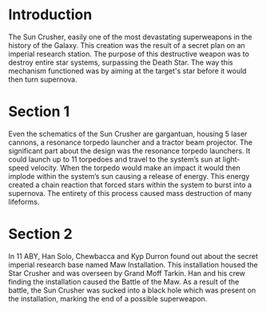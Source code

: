 # Introduction

The Sun Crusher, easily one of the most devastating superweapons in the history of the Galaxy.
This creation was the result of a secret plan on an imperial research station.
The purpose of this destructive weapon was to destroy entire star systems, surpassing the Death Star.
The way this mechanism functioned was by aiming at the target's star before it would then turn supernova.

# Section 1

Even the schematics of the Sun Crusher are gargantuan, housing 5 laser cannons, a resonance torpedo launcher and a tractor beam projector.
The significant part about the design was the resonance torpedo launchers.
It could launch up to 11 torpedoes and travel to the system’s sun at light-speed velocity.
When the torpedo would make an impact it would then implode within the system’s sun causing a release of energy.
This energy created a chain reaction that forced stars within the system to burst into a supernova.
The entirety of this process caused mass destruction of many lifeforms.

# Section 2

In 11 ABY, Han Solo, Chewbacca and Kyp Durron found out about the secret imperial research base named Maw Installation.
This installation housed the Star Crusher and was overseen by Grand Moff Tarkin.
Han and his crew finding the installation caused the Battle of the Maw.
As a result of the battle, the Sun Crusher was sucked into a black hole which was present on the installation, marking the end of a possible superweapon.
